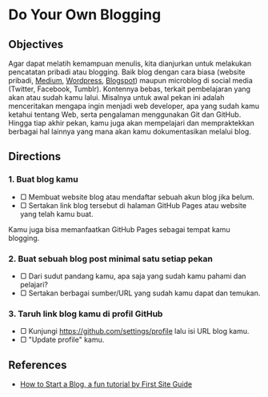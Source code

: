 # Do Your Own Blogging

## Objectives

Agar dapat melatih kemampuan menulis, kita dianjurkan untuk melakukan pencatatan pribadi atau blogging. Baik blog dengan cara biasa (website pribadi, [Medium](https://medium.com), [Wordpress](https://wordpress.com), [Blogspot](http://blogspot.com)) maupun microblog di social media (Twitter, Facebook, Tumblr). Kontennya bebas, terkait pembelajaran yang akan atau sudah kamu lalui. Misalnya untuk awal pekan ini adalah menceritakan mengapa ingin menjadi web developer, apa yang sudah kamu ketahui tentang Web, serta pengalaman menggunakan Git dan GitHub. Hingga tiap akhir pekan, kamu juga akan mempelajari dan mempraktekkan berbagai hal lainnya yang mana akan kamu dokumentasikan melalui blog.

## Directions

### 1. Buat blog kamu

- ▢ Membuat website blog atau mendaftar sebuah akun blog jika belum.
- ▢ Sertakan link blog tersebut di halaman GitHub Pages atau website yang telah kamu buat.

Kamu juga bisa memanfaatkan GitHub Pages sebagai tempat kamu blogging.

### 2. Buat sebuah blog post minimal satu setiap pekan

- ▢ Dari sudut pandang kamu, apa saja yang sudah kamu pahami dan pelajari?
- ▢ Sertakan berbagai sumber/URL yang sudah kamu dapat dan temukan.

### 3. Taruh link blog kamu di profil GitHub

- ▢ Kunjungi <https://github.com/settings/profile> lalu isi URL blog kamu.
- ▢ "Update profile" kamu.

## References

- [How to Start a Blog, a fun tutorial by First Site Guide](http://firstsiteguide.com/start-blog)
